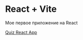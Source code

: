 # React + Vite

Мое первое приложение на React

[Quiz React App](https://quiz-react-app-liart.vercel.app/)
